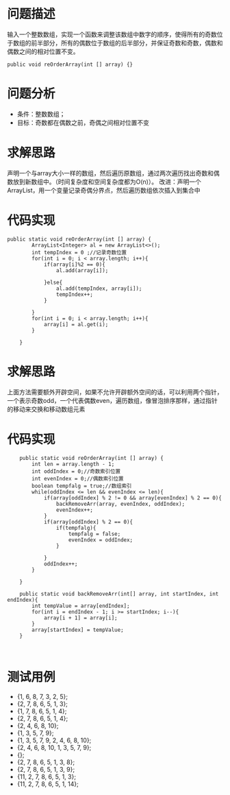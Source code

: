 # 问题描述
输入一个整数数组，实现一个函数来调整该数组中数字的顺序，使得所有的奇数位于数组的前半部分，所有的偶数位于数组的后半部分，并保证奇数和奇数，偶数和偶数之间的相对位置不变。

```
public void reOrderArray(int [] array) {}
```
# 问题分析
- 条件：整数数组；
- 目标：奇数都在偶数之前，奇偶之间相对位置不变

# 求解思路
声明一个与array大小一样的数组，然后遍历原数组，通过两次遍历找出奇数和偶数放到新数组中。（时间复杂度和空间复杂度都为O(n)）。
改进：声明一个ArrayList，用一个变量记录奇偶分界点，然后遍历数组依次插入到集合中
# 代码实现

```
public static void reOrderArray(int [] array) {
		ArrayList<Integer> al = new ArrayList<>();
		int tempIndex = 0 ;//记录奇数位置
		for(int i = 0; i < array.length; i++){
			if(array[i]%2 == 0){
				al.add(array[i]);
				
			}else{
				al.add(tempIndex, array[i]);
				tempIndex++;
			}
			
		}
		for(int i = 0; i < array.length; i++){
			array[i] = al.get(i);
		}
		
	}
```


# 求解思路
上面方法需要额外开辟空间，如果不允许开辟额外空间的话，可以利用两个指针，一个表示奇数odd，一个代表偶数even，遍历数组，像冒泡排序那样，通过指针的移动来交换和移动数组元素

# 代码实现

```
	public static void reOrderArray(int [] array) {
		int len = array.length - 1;
		int oddIndex = 0;//奇数索引位置
		int evenIndex = 0;//偶数索引位置
		boolean tempfalg = true;//数组索引
		while(oddIndex <= len && evenIndex <= len){
			if(array[oddIndex] % 2 != 0 && array[evenIndex] % 2 == 0){
				backRemoveArr(array, evenIndex, oddIndex);
				evenIndex++;
			}
			if(array[oddIndex] % 2 == 0){
				if(tempfalg){
					tempfalg = false;
					evenIndex = oddIndex;
				}
				
			}
			oddIndex++;
		}
		
	}
	
	public static void backRemoveArr(int[] array, int startIndex, int endIndex){
		int tempValue = array[endIndex];
		for(int i = endIndex - 1; i >= startIndex; i--){
			array[i + 1] = array[i];
		}
		array[startIndex] = tempValue;
	}
   
  
```

# 测试用例
- {1, 6, 8, 7, 3, 2, 5};
- {2, 7, 8, 6, 5, 1, 3};
- {1, 7, 8, 6, 5, 1, 4};
- {2, 7, 8, 6, 5, 1, 4};
- {2, 4, 6, 8, 10};
- {1, 3, 5, 7, 9};
- {1, 3, 5, 7, 9, 2, 4, 6, 8, 10};
- {2, 4, 6, 8, 10, 1, 3, 5, 7, 9};
- {};
- {2, 7, 8, 6, 5, 1, 3, 8};
- {2, 7, 8, 6, 5, 1, 3, 9};
- {11, 2, 7, 8, 6, 5, 1, 3};
- {11, 2, 7, 8, 6, 5, 1, 14};
